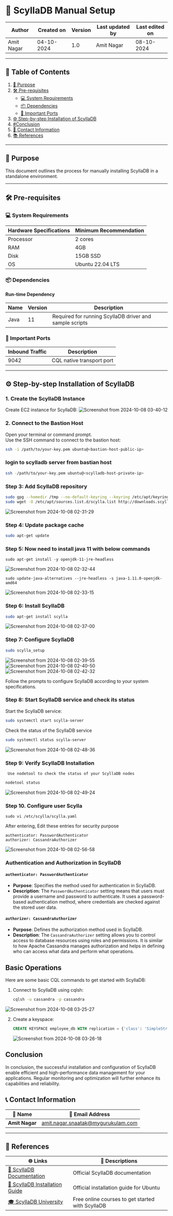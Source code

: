 # 🚀 ScyllaDB Manual Setup

| Author      | Created on   | Version | Last updated by | Last edited on  |
|-------------|--------------|---------|-----------------|-----------------|
| Amit Nagar  | 04-10-2024   | 1.0     | Amit Nagar      | 08-10-2024      |

---

## 📑 Table of Contents

1. [📌 Purpose](#-purpose)
2. [🛠️ Pre-requisites](#-pre-requisites)
   - [💻 System Requirements](#-system-requirements)
   - [📦 Dependencies](#-dependencies)
   - [🔗 Important Ports](#-important-ports)
3. [⚙️ Step-by-step Installation of ScyllaDB](#️-step-by-step-installation-of-scylladb)
4. [#Conclusion](#conclusion)
5. [📧 Contact Information](#-contact-information)
6. [📚 References](#-references)

---

## 📌 Purpose

This document outlines the process for manually installing ScyllaDB in a standalone environment.

---

## 🛠️ Pre-requisites

### 💻 System Requirements

| Hardware Specifications | Minimum Recommendation |
|-------------------------|------------------------|
| Processor               | 2 cores                |
| RAM                     | 4GB                    |
| Disk                    | 15GB SSD               |
| OS                      | Ubuntu 22.04 LTS       |

### 📦 Dependencies

#### Run-time Dependency

| Name    | Version | Description                                    |
|---------|---------|------------------------------------------------|
| Java    | 11      | Required for running ScyllaDB driver and sample scripts |

### 🔗 Important Ports

| Inbound Traffic | Description               |
|-----------------|---------------------------|
| 9042            | CQL native transport port |

---

## ⚙️ Step-by-step Installation of ScyllaDB


### 1. Create the ScyllaDB Instance
Create  EC2 instance for ScyllaDB:
![Screenshot from 2024-10-08 03-40-12](https://github.com/user-attachments/assets/8f23e1a3-4b00-4ab3-9b76-ef21831602d0)


### 2. Connect to the Bastion Host
Open your terminal or command prompt.  
Use the SSH command to connect to the bastion host:

```bash
ssh -i /path/to/your-key.pem ubuntu@<bastion-host-public-ip>
```

### login to scylladb server from bastian host
```bash
ssh -/path/to/your-key.pem ubuntu@<scylladb-host-private-ip>
```
### Step 3: Add ScyllaDB repository

```bash
sudo gpg --homedir /tmp --no-default-keyring --keyring /etc/apt/keyrings/scylladb.gpg --keyserver hkp://keyserver.ubuntu.com:80 --recv-keys 491c93b9de7496a7
sudo wget -O /etc/apt/sources.list.d/scylla.list http://downloads.scylladb.com/deb/debian/scylla-6.1.list
```
![Screenshot from 2024-10-08 02-31-29](https://github.com/user-attachments/assets/a1396798-7743-477a-be6e-9a3c1b35ad03)

### Step 4: Update package cache

```bash
sudo apt-get update
```

### Step 5:  Now need to install java 11 with below commands
   
```
sudo apt-get install -y openjdk-11-jre-headless
```

![Screenshot from 2024-10-08 02-32-44](https://github.com/user-attachments/assets/d72a5007-fbab-412b-a041-f5cdf62c1734)

```
sudo update-java-alternatives --jre-headless -s java-1.11.0-openjdk-amd64
```
![Screenshot from 2024-10-08 02-33-15](https://github.com/user-attachments/assets/df7b868b-20ab-477b-b66f-817d32da30a2)

### Step 6: Install ScyllaDB

```bash
sudo apt-get install scylla
```
![Screenshot from 2024-10-08 02-37-00](https://github.com/user-attachments/assets/3824a62f-d378-4b9e-8db6-9c5b2ceebb6e)

### Step 7: Configure ScyllaDB

```bash
sudo scylla_setup
```
![Screenshot from 2024-10-08 02-39-55](https://github.com/user-attachments/assets/44da817c-5a3d-45ae-b603-5e87671020f8)
![Screenshot from 2024-10-08 02-40-50](https://github.com/user-attachments/assets/a9130cec-09ca-4069-87e9-73a98744ea88)
![Screenshot from 2024-10-08 02-42-32](https://github.com/user-attachments/assets/0c2d319e-4bb2-440d-b6fd-a54970b914ee)


Follow the prompts to configure ScyllaDB according to your system specifications.

### Step 8: Start ScyllaDB service and check its status

Start the ScyllaDB service:

```bash
sudo systemctl start scylla-server

```
Check the status of the ScyllaDB service

```bash
sudo systemctl status scylla-server

```

![Screenshot from 2024-10-08 02-48-36](https://github.com/user-attachments/assets/d1facbb8-35fa-455b-989a-d16847e8311a)


### Step 9: Verify ScyllaDB Installation

```
 Use nodetool to check the status of your ScyllaDB nodes
```
```bash
nodetool status
```
![Screenshot from 2024-10-08 02-49-24](https://github.com/user-attachments/assets/24e99352-967f-4bab-ad56-7475ae1c7676)

### Step 10. Configure user Scylla 
```
sudo vi /etc/scylla/scylla.yaml
```
After entering, Edit these entries for security purpose
```
authenticator: PasswordAuthenticator
authorizer: CassandraAuthorizer
```
![Screenshot from 2024-10-08 02-56-58](https://github.com/user-attachments/assets/493adee9-ad6a-466d-903a-60897f2e27fc)

### Authentication and Authorization in ScyllaDB

#### `authenticator: PasswordAuthenticator`
- **Purpose**: Specifies the method used for authentication in ScyllaDB.
- **Description**: The `PasswordAuthenticator` setting means that users must provide a username and password to authenticate. It uses a password-based authentication method, where credentials are checked against the stored user data.

#### `authorizer: CassandraAuthorizer`
- **Purpose**: Defines the authorization method used in ScyllaDB.
- **Description**: The `CassandraAuthorizer` setting allows you to control access to database resources using roles and permissions. It is similar to how Apache Cassandra manages authorization and helps in defining who can access what data and perform what operations.


## Basic Operations

Here are some basic CQL commands to get started with ScyllaDB:

1. Connect to ScyllaDB using cqlsh:
   ```bash
   cqlsh -u cassandra -p cassandra
   ```
  ![Screenshot from 2024-10-08 03-25-27](https://github.com/user-attachments/assets/2c96db4a-c9f3-42d3-9973-768084b4982f)


2. Create a keyspace:
   ```sql
   CREATE KEYSPACE employee_db WITH replication = {'class': 'SimpleStrategy', 'replication_factor': 1};
   ```
   ![Screenshot from 2024-10-08 03-26-18](https://github.com/user-attachments/assets/c5c89f26-59de-4aed-8c7f-7d2d9fa2a750)

## Conclusion

In conclusion, the successful installation and configuration of ScyllaDB enable efficient and high-performance data management for your applications. Regular monitoring and optimization will further enhance its capabilities and reliability.

## 📞 Contact Information

| 👤 **Name**     | 📧 **Email Address**                                                   |
|-----------------|-----------------------------------------------------------------------|
| **Amit Nagar**  | [amit.nagar.snaatak@mygurukulam.com](mailto:amit.nagar.snaatak@mygurukulam.com) |

---

## 🔗 References

| 🌐 **Links**                                                                                     | 📄 **Descriptions**                                    |
|------------------------------------------------------------------------------------------------|-------------------------------------------------------|
| [📘 ScyllaDB Documentation](https://docs.scylladb.com/)                                         | Official ScyllaDB documentation                        |
| [🔧 ScyllaDB Installation Guide](https://docs.scylladb.com/stable/operating-scylla/procedures/install/install-ubuntu.html) | Official installation guide for Ubuntu                 |
| [🎓 ScyllaDB University](https://university.scylladb.com/)                                      | Free online courses to get started with ScyllaDB       |

